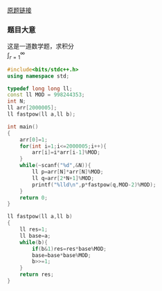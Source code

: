 [原题链接][题目]

### 题目大意
这是一道数学题，求积分  
$\int_{r=1}^\infty$

```cpp
#include<bits/stdc++.h>
using namespace std;

typedef long long ll;
const ll MOD = 998244353;
int N;
ll arr[2000005];
ll fastpow(ll a,ll b);

int main()
{
    arr[0]=1;
    for(int i=1;i<=2000005;i++){
        arr[i]=i*arr[i-1]%MOD;
    }
    while(~scanf("%d",&N)){
        ll p=arr[N]*arr[N]%MOD;
        ll q=arr[2*N+1]%MOD;
        printf("%lld\n",p*fastpow(q,MOD-2)%MOD);
    }
    return 0;
}

ll fastpow(ll a,ll b)
{
    ll res=1;
    ll base=a;
    while(b){
        if(b&1)res=res*base%MOD;
        base=base*base%MOD;
        b>>=1;
    }
    return res;
}
```

[题目]:https://ac.nowcoder.com/acm/contest/5666/J
